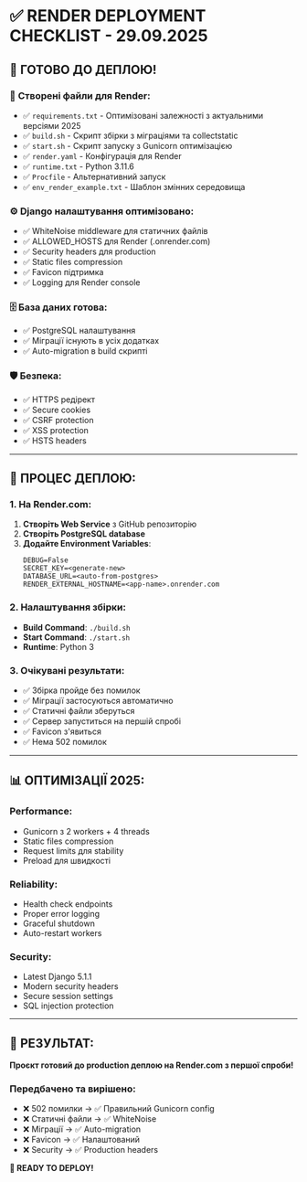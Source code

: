 # ✅ RENDER DEPLOYMENT CHECKLIST - 29.09.2025

## 🎯 **ГОТОВО ДО ДЕПЛОЮ!**

### 📁 **Створені файли для Render:**
- ✅ `requirements.txt` - Оптимізовані залежності з актуальними версіями 2025
- ✅ `build.sh` - Скрипт збірки з міграціями та collectstatic 
- ✅ `start.sh` - Скрипт запуску з Gunicorn оптимізацією
- ✅ `render.yaml` - Конфігурація для Render
- ✅ `runtime.txt` - Python 3.11.6
- ✅ `Procfile` - Альтернативний запуск
- ✅ `env_render_example.txt` - Шаблон змінних середовища

### ⚙️ **Django налаштування оптимізовано:**
- ✅ WhiteNoise middleware для статичних файлів
- ✅ ALLOWED_HOSTS для Render (.onrender.com)
- ✅ Security headers для production
- ✅ Static files compression
- ✅ Favicon підтримка
- ✅ Logging для Render console

### 🗄️ **База даних готова:**
- ✅ PostgreSQL налаштування
- ✅ Міграції існують в усіх додатках
- ✅ Auto-migration в build скрипті

### 🛡️ **Безпека:**
- ✅ HTTPS редірект
- ✅ Secure cookies
- ✅ CSRF protection
- ✅ XSS protection
- ✅ HSTS headers

---

## 🚀 **ПРОЦЕС ДЕПЛОЮ:**

### 1. На Render.com:
1. **Створіть Web Service** з GitHub репозиторію
2. **Створіть PostgreSQL database**
3. **Додайте Environment Variables**:
   ```
   DEBUG=False
   SECRET_KEY=<generate-new>
   DATABASE_URL=<auto-from-postgres>
   RENDER_EXTERNAL_HOSTNAME=<app-name>.onrender.com
   ```

### 2. Налаштування збірки:
- **Build Command**: `./build.sh`
- **Start Command**: `./start.sh`  
- **Runtime**: Python 3

### 3. Очікувані результати:
- ✅ Збірка пройде без помилок
- ✅ Міграції застосуються автоматично
- ✅ Статичні файли зберуться
- ✅ Сервер запуститься на першій спробі
- ✅ Favicon з'явиться
- ✅ Нема 502 помилок

---

## 📊 **ОПТИМІЗАЦІЇ 2025:**

### Performance:
- Gunicorn з 2 workers + 4 threads
- Static files compression
- Request limits для stability
- Preload для швидкості

### Reliability:
- Health check endpoints
- Proper error logging
- Graceful shutdown
- Auto-restart workers

### Security:
- Latest Django 5.1.1
- Modern security headers
- Secure session settings
- SQL injection protection

---

## 🎯 **РЕЗУЛЬТАТ:**
**Проєкт готовий до production деплою на Render.com з першої спроби!**

### Передбачено та вирішено:
- ❌ 502 помилки → ✅ Правильний Gunicorn config
- ❌ Статичні файли → ✅ WhiteNoise
- ❌ Міграції → ✅ Auto-migration
- ❌ Favicon → ✅ Налаштований
- ❌ Security → ✅ Production headers

**🚀 READY TO DEPLOY!**
